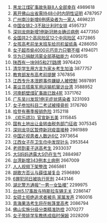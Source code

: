 1. [黑龙江煤矿事故失联8人全部幸存](http://www.baidu.com/baidu?cl=3&tn=SE_baiduhomet8_jmjb7mjw&rsv_dl=fyb_top&fr=top1000&wd=%BA%DA%C1%FA%BD%AD%C3%BA%BF%F3%CA%C2%B9%CA%CA%A7%C1%AA8%C8%CB%C8%AB%B2%BF%D0%D2%B4%E6) 4989618
1. [离开佛山出省需持48小时内阴性证明](http://www.baidu.com/baidu?cl=3&tn=SE_baiduhomet8_jmjb7mjw&rsv_dl=fyb_top&fr=top1000&wd=%C0%EB%BF%AA%B7%F0%C9%BD%B3%F6%CA%A1%D0%E8%B3%D648%D0%A1%CA%B1%C4%DA%D2%F5%D0%D4%D6%A4%C3%F7) 4787957
1. [广州南沙新增6例感染者为一家人](http://www.baidu.com/baidu?cl=3&tn=SE_baiduhomet8_jmjb7mjw&rsv_dl=fyb_top&fr=top1000&wd=%B9%E3%D6%DD%C4%CF%C9%B3%D0%C2%D4%F66%C0%FD%B8%D0%C8%BE%D5%DF%CE%AA%D2%BB%BC%D2%C8%CB) 4698231
1. [中国女排2-3不敌比利时女排](http://www.baidu.com/baidu?cl=3&tn=SE_baiduhomet8_jmjb7mjw&rsv_dl=fyb_top&fr=top1000&wd=%D6%D0%B9%FA%C5%AE%C5%C52-3%B2%BB%B5%D0%B1%C8%C0%FB%CA%B1%C5%AE%C5%C5) 4595737
1. [深圳龙岗新增1例新冠肺炎确诊病例](http://www.baidu.com/baidu?cl=3&tn=SE_baiduhomet8_jmjb7mjw&rsv_dl=fyb_top&fr=top1000&wd=%C9%EE%DB%DA%C1%FA%B8%DA%D0%C2%D4%F61%C0%FD%D0%C2%B9%DA%B7%CE%D1%D7%C8%B7%D5%EF%B2%A1%C0%FD) 4477350
1. [全国共2个高风险区12个中风险区](http://www.baidu.com/baidu?cl=3&tn=SE_baiduhomet8_jmjb7mjw&rsv_dl=fyb_top&fr=top1000&wd=%C8%AB%B9%FA%B9%B22%B8%F6%B8%DF%B7%E7%CF%D5%C7%F812%B8%F6%D6%D0%B7%E7%CF%D5%C7%F8) 4372865
1. [女孩高考前坐末班车给司机留纸条](http://www.baidu.com/baidu?cl=3&tn=SE_baiduhomet8_jmjb7mjw&rsv_dl=fyb_top&fr=top1000&wd=%C5%AE%BA%A2%B8%DF%BF%BC%C7%B0%D7%F8%C4%A9%B0%E0%B3%B5%B8%F8%CB%BE%BB%FA%C1%F4%D6%BD%CC%F5) 4286050
1. [女子超市偷4000元巧克力只嚼不咽](http://www.baidu.com/baidu?cl=3&tn=SE_baiduhomet8_jmjb7mjw&rsv_dl=fyb_top&fr=top1000&wd=%C5%AE%D7%D3%B3%AC%CA%D0%CD%B54000%D4%AA%C7%C9%BF%CB%C1%A6%D6%BB%BD%C0%B2%BB%D1%CA) 4194071
1. [华为已捐献鸿蒙全部基础能力](http://www.baidu.com/baidu?cl=3&tn=SE_baiduhomet8_jmjb7mjw&rsv_dl=fyb_top&fr=top1000&wd=%BB%AA%CE%AA%D2%D1%BE%E8%CF%D7%BA%E8%C3%C9%C8%AB%B2%BF%BB%F9%B4%A1%C4%DC%C1%A6) 4095015
1. [陕西有一块985和211路牌](http://www.baidu.com/baidu?cl=3&tn=SE_baiduhomet8_jmjb7mjw&rsv_dl=fyb_top&fr=top1000&wd=%C9%C2%CE%F7%D3%D0%D2%BB%BF%E9985%BA%CD211%C2%B7%C5%C6) 3976420
1. [清华学生用方言为家乡考生加油](http://www.baidu.com/baidu?cl=3&tn=SE_baiduhomet8_jmjb7mjw&rsv_dl=fyb_top&fr=top1000&wd=%C7%E5%BB%AA%D1%A7%C9%FA%D3%C3%B7%BD%D1%D4%CE%AA%BC%D2%CF%E7%BF%BC%C9%FA%BC%D3%D3%CD) 3877757
1. [教育部发布高考前提醒](http://www.baidu.com/baidu?cl=3&tn=SE_baiduhomet8_jmjb7mjw&rsv_dl=fyb_top&fr=top1000&wd=%BD%CC%D3%FD%B2%BF%B7%A2%B2%BC%B8%DF%BF%BC%C7%B0%CC%E1%D0%D1) 3767856
1. [江西专升本泄题事件嫌疑人被控制](http://www.baidu.com/baidu?cl=3&tn=SE_baiduhomet8_jmjb7mjw&rsv_dl=fyb_top&fr=top1000&wd=%BD%AD%CE%F7%D7%A8%C9%FD%B1%BE%D0%B9%CC%E2%CA%C2%BC%FE%CF%D3%D2%C9%C8%CB%B1%BB%BF%D8%D6%C6) 3697891
1. [美议员搭乘军用运输机窜访台湾](http://www.baidu.com/baidu?cl=3&tn=SE_baiduhomet8_jmjb7mjw&rsv_dl=fyb_top&fr=top1000&wd=%C3%C0%D2%E9%D4%B1%B4%EE%B3%CB%BE%FC%D3%C3%D4%CB%CA%E4%BB%FA%B4%DC%B7%C3%CC%A8%CD%E5) 3588952
1. [河南鹤壁煤矿事故已致4死](http://www.baidu.com/baidu?cl=3&tn=SE_baiduhomet8_jmjb7mjw&rsv_dl=fyb_top&fr=top1000&wd=%BA%D3%C4%CF%BA%D7%B1%DA%C3%BA%BF%F3%CA%C2%B9%CA%D2%D1%D6%C24%CB%C0) 3371762
1. [广东吴川发现1例无症状感染者](http://www.baidu.com/baidu?cl=3&tn=SE_baiduhomet8_jmjb7mjw&rsv_dl=fyb_top&fr=top1000&wd=%B9%E3%B6%AB%CE%E2%B4%A8%B7%A2%CF%D61%C0%FD%CE%DE%D6%A2%D7%B4%B8%D0%C8%BE%D5%DF) 3231093
1. [女子参加科目二考试被撞骨折](http://www.baidu.com/baidu?cl=3&tn=SE_baiduhomet8_jmjb7mjw&rsv_dl=fyb_top&fr=top1000&wd=%C5%AE%D7%D3%B2%CE%BC%D3%BF%C6%C4%BF%B6%FE%BF%BC%CA%D4%B1%BB%D7%B2%B9%C7%D5%DB) 3176760
1. [哈登有赛季报销危险](http://www.baidu.com/baidu?cl=3&tn=SE_baiduhomet8_jmjb7mjw&rsv_dl=fyb_top&fr=top1000&wd=%B9%FE%B5%C7%D3%D0%C8%FC%BC%BE%B1%A8%CF%FA%CE%A3%CF%D5) 3152118
1. [《欢乐颂3》官宣新五美](http://www.baidu.com/baidu?cl=3&tn=SE_baiduhomet8_jmjb7mjw&rsv_dl=fyb_top&fr=top1000&wd=%A1%B6%BB%B6%C0%D6%CB%CC3%A1%B7%B9%D9%D0%FB%D0%C2%CE%E5%C3%C0) 3115845
1. [国有土地出让金转由税务部门征收](http://www.baidu.com/baidu?cl=3&tn=SE_baiduhomet8_jmjb7mjw&rsv_dl=fyb_top&fr=top1000&wd=%B9%FA%D3%D0%CD%C1%B5%D8%B3%F6%C8%C3%BD%F0%D7%AA%D3%C9%CB%B0%CE%F1%B2%BF%C3%C5%D5%F7%CA%D5) 3075345
1. [深圳龙华区暂停新冠疫苗接种](http://www.baidu.com/baidu?cl=3&tn=SE_baiduhomet8_jmjb7mjw&rsv_dl=fyb_top&fr=top1000&wd=%C9%EE%DB%DA%C1%FA%BB%AA%C7%F8%D4%DD%CD%A3%D0%C2%B9%DA%D2%DF%C3%E7%BD%D3%D6%D6) 2981989
1. [中国近视患者人数达6亿](http://www.baidu.com/baidu?cl=3&tn=SE_baiduhomet8_jmjb7mjw&rsv_dl=fyb_top&fr=top1000&wd=%D6%D0%B9%FA%BD%FC%CA%D3%BB%BC%D5%DF%C8%CB%CA%FD%B4%EF6%D2%DA) 2973654
1. [江西女子在卫生巾中发现针头](http://www.baidu.com/baidu?cl=3&tn=SE_baiduhomet8_jmjb7mjw&rsv_dl=fyb_top&fr=top1000&wd=%BD%AD%CE%F7%C5%AE%D7%D3%D4%DA%CE%C0%C9%FA%BD%ED%D6%D0%B7%A2%CF%D6%D5%EB%CD%B7) 2953544
1. [老师割麦子送高考生](http://www.baidu.com/baidu?cl=3&tn=SE_baiduhomet8_jmjb7mjw&rsv_dl=fyb_top&fr=top1000&wd=%C0%CF%CA%A6%B8%EE%C2%F3%D7%D3%CB%CD%B8%DF%BF%BC%C9%FA) 2933037
1. [大S妈妈透露大S仍在生气](http://www.baidu.com/baidu?cl=3&tn=SE_baiduhomet8_jmjb7mjw&rsv_dl=fyb_top&fr=top1000&wd=%B4%F3S%C2%E8%C2%E8%CD%B8%C2%B6%B4%F3S%C8%D4%D4%DA%C9%FA%C6%F8) 2884987
1. [台湾新增343例本土病例](http://www.baidu.com/baidu?cl=3&tn=SE_baiduhomet8_jmjb7mjw&rsv_dl=fyb_top&fr=top1000&wd=%CC%A8%CD%E5%D0%C2%D4%F6343%C0%FD%B1%BE%CD%C1%B2%A1%C0%FD) 2667009
1. [人人视频下架整改](http://www.baidu.com/baidu?cl=3&tn=SE_baiduhomet8_jmjb7mjw&rsv_dl=fyb_top&fr=top1000&wd=%C8%CB%C8%CB%CA%D3%C6%B5%CF%C2%BC%DC%D5%FB%B8%C4) 2665861
1. [胡歌方否认与薛佳凝复合](http://www.baidu.com/baidu?cl=3&tn=SE_baiduhomet8_jmjb7mjw&rsv_dl=fyb_top&fr=top1000&wd=%BA%FA%B8%E8%B7%BD%B7%F1%C8%CF%D3%EB%D1%A6%BC%D1%C4%FD%B8%B4%BA%CF) 2596890
1. [6罪犯同日被执行死刑](http://www.baidu.com/baidu?cl=3&tn=SE_baiduhomet8_jmjb7mjw&rsv_dl=fyb_top&fr=top1000&wd=6%D7%EF%B7%B8%CD%AC%C8%D5%B1%BB%D6%B4%D0%D0%CB%C0%D0%CC) 2443146
1. [湖北警方通报“一男一女坠楼”](http://www.baidu.com/baidu?cl=3&tn=SE_baiduhomet8_jmjb7mjw&rsv_dl=fyb_top&fr=top1000&wd=%BA%FE%B1%B1%BE%AF%B7%BD%CD%A8%B1%A8%A1%B0%D2%BB%C4%D0%D2%BB%C5%AE%D7%B9%C2%A5%A1%B1) 2299975
1. [台州5.17事故与特斯拉车辆无关](http://www.baidu.com/baidu?cl=3&tn=SE_baiduhomet8_jmjb7mjw&rsv_dl=fyb_top&fr=top1000&wd=%CC%A8%D6%DD5.17%CA%C2%B9%CA%D3%EB%CC%D8%CB%B9%C0%AD%B3%B5%C1%BE%CE%DE%B9%D8) 2286147
1. [女硕士拒绝追求者被杀 家属发声](http://www.baidu.com/baidu?cl=3&tn=SE_baiduhomet8_jmjb7mjw&rsv_dl=fyb_top&fr=top1000&wd=%C5%AE%CB%B6%CA%BF%BE%DC%BE%F8%D7%B7%C7%F3%D5%DF%B1%BB%C9%B1%20%BC%D2%CA%F4%B7%A2%C9%F9) 2160016
1. [青海果洛考生将在帐篷里高考](http://www.baidu.com/baidu?cl=3&tn=SE_baiduhomet8_jmjb7mjw&rsv_dl=fyb_top&fr=top1000&wd=%C7%E0%BA%A3%B9%FB%C2%E5%BF%BC%C9%FA%BD%AB%D4%DA%D5%CA%C5%F1%C0%EF%B8%DF%BF%BC) 2086794
1. [佛山实施分级分类精准防控](http://www.baidu.com/baidu?cl=3&tn=SE_baiduhomet8_jmjb7mjw&rsv_dl=fyb_top&fr=top1000&wd=%B7%F0%C9%BD%CA%B5%CA%A9%B7%D6%BC%B6%B7%D6%C0%E0%BE%AB%D7%BC%B7%C0%BF%D8) 2070277
1. [女子带娃学车教练成临时保姆](http://www.baidu.com/baidu?cl=3&tn=SE_baiduhomet8_jmjb7mjw&rsv_dl=fyb_top&fr=top1000&wd=%C5%AE%D7%D3%B4%F8%CD%DE%D1%A7%B3%B5%BD%CC%C1%B7%B3%C9%C1%D9%CA%B1%B1%A3%C4%B7) 2028209